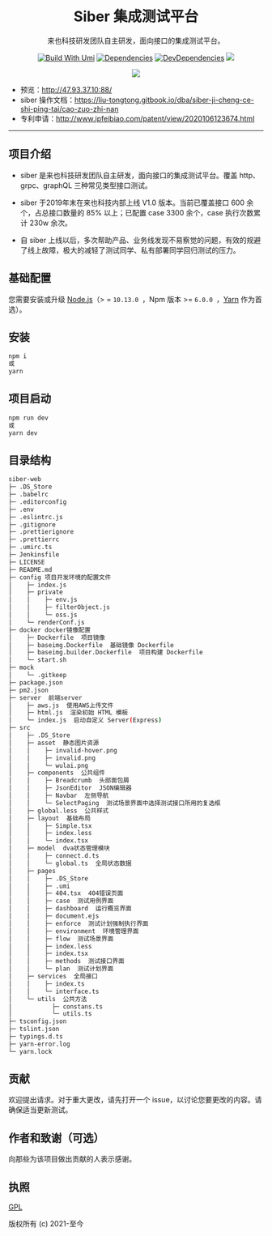 <h1 align="center">Siber 集成测试平台</h1>

<div align="center">

来也科技研发团队自主研发，面向接口的集成测试平台。

[![Build With Umi](https://img.shields.io/badge/build%20with-umi-028fe4.svg?style=flat-square)](http://umijs.org/)  [![Dependencies](https://img.shields.io/david/ant-design/ant-design-pro.svg)](https://david-dm.org/ant-design/ant-design-pro) [![DevDependencies](https://img.shields.io/david/dev/ant-design/ant-design-pro.svg)](https://david-dm.org/ant-design/ant-design-pro?type=dev) ![](https://badgen.net/badge/icon/Ant%20Design?icon=https://gw.alipayobjects.com/zos/antfincdn/Pp4WPgVDB3/KDpgvguMpGfqaHPjicRK.svg&label)

![](https://saas-frontend.oss-cn-beijing.aliyuncs.com/siberWeb.png)

</div>

- 预览：http://47.93.37.10:88/
- siber 操作文档：https://liu-tongtong.gitbook.io/dba/siber-ji-cheng-ce-shi-ping-tai/cao-zuo-zhi-nan
- 专利申请：http://www.ipfeibiao.com/patent/view/2020106123674.html

* * *


## 项目介绍

* siber 是来也科技研发团队自主研发，面向接口的集成测试平台。覆盖 http、grpc、graphQL 三种常见类型接口测试。

* siber 于2019年末在来也科技内部上线 V1.0 版本。当前已覆盖接口 600 余个，占总接口数量的 85% 以上；已配置 case 3300 余个，case 执行次数累计 230w 余次。

* 自 siber 上线以后，多次帮助产品、业务线发现不易察觉的问题，有效的规避了线上故障，极大的减轻了测试同学、私有部署同学回归测试的压力。

## 基础配置

您需要安装或升级 [Node.js](https://nodejs.org/en/)（> = `10.13.0 `，Npm 版本 >= `6.0.0 `，[Yarn](https://www.jeffjade.com/2017/12/30/135-npm-vs-yarn-detial-memo/) 作为首选）。

## 安装

```bash
npm i 
或
yarn
```

## 项目启动

```bash
npm run dev
或
yarn dev
```

## 目录结构

```bash
siber-web
├─ .DS_Store
├─ .babelrc
├─ .editorconfig
├─ .env
├─ .eslintrc.js
├─ .gitignore
├─ .prettierignore
├─ .prettierrc
├─ .umirc.ts
├─ Jenkinsfile
├─ LICENSE
├─ README.md
├─ config 项目开发环境的配置文件
│    ├─ index.js
│    ├─ private
│    │    ├─ env.js
│    │    ├─ filterObject.js
│    │    └─ oss.js
│    └─ renderConf.js
├─ docker docker镜像配置
│    ├─ Dockerfile  项目镜像
│    ├─ baseimg.Dockerfile  基础镜像 Dockerfile
│    ├─ baseimg.builder.Dockerfile  项目构建 Dockerfile
│    └─ start.sh
├─ mock
│    └─ .gitkeep
├─ package.json
├─ pm2.json
├─ server  前端server
│    ├─ aws.js  使用AWS上传文件
│    ├─ html.js  渲染初始 HTML 模板
│    └─ index.js  启动自定义 Server(Express)
├─ src
│    ├─ .DS_Store
│    ├─ asset  静态图片资源
│    │    ├─ invalid-hover.png
│    │    ├─ invalid.png
│    │    └─ wulai.png
│    ├─ components  公共组件
│    │    ├─ Breadcrumb  头部面包屑
│    │    ├─ JsonEditor  JSON编辑器
│    │    ├─ Navbar  左侧导航
│    │    └─ SelectPaging  测试场景界面中选择测试接口所用的复选框
│    ├─ global.less  公共样式
│    ├─ layout  基础布局
│    │    ├─ Simple.tsx
│    │    ├─ index.less
│    │    └─ index.tsx
│    ├─ model  dva状态管理模块
│    │    ├─ connect.d.ts  
│    │    └─ global.ts  全局状态数据
│    ├─ pages
│    │    ├─ .DS_Store
│    │    ├─ .umi
│    │    ├─ 404.tsx  404错误页面
│    │    ├─ case  测试用例界面
│    │    ├─ dashboard  运行概览界面
│    │    ├─ document.ejs  
│    │    ├─ enforce  测试计划强制执行界面
│    │    ├─ environment  环境管理界面
│    │    ├─ flow  测试场景界面
│    │    ├─ index.less
│    │    ├─ index.tsx
│    │    ├─ methods  测试接口界面
│    │    └─ plan  测试计划界面
│    ├─ services  全局接口
│    │    ├─ index.ts
│    │    └─ interface.ts
│    └─ utils  公共方法
│           ├─ constans.ts
│           └─ utils.ts
├─ tsconfig.json
├─ tslint.json
├─ typings.d.ts
├─ yarn-error.log
└─ yarn.lock
```

## 贡献

欢迎提出请求。对于重大更改，请先打开一个 issue，以讨论您要更改的内容。请确保适当更新测试。

## 作者和致谢（可选）

向那些为该项目做出贡献的人表示感谢。

## 执照

[GPL](https://opensource.org/licenses/gpl-license)

版权所有 (c) 2021-至今

